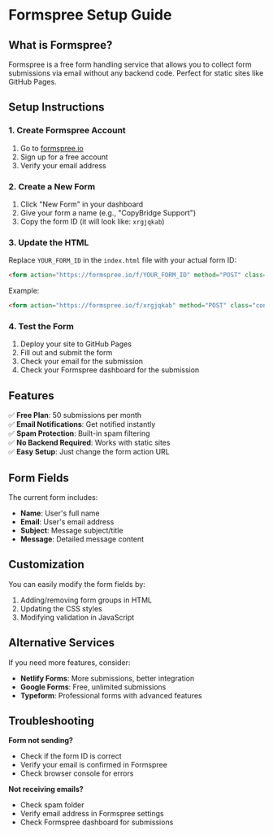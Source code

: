 # Formspree Setup Guide

## What is Formspree?

Formspree is a free form handling service that allows you to collect form submissions via email without any backend code. Perfect for static sites like GitHub Pages.

## Setup Instructions

### 1. Create Formspree Account
1. Go to [formspree.io](https://formspree.io)
2. Sign up for a free account
3. Verify your email address

### 2. Create a New Form
1. Click "New Form" in your dashboard
2. Give your form a name (e.g., "CopyBridge Support")
3. Copy the form ID (it will look like: `xrgjqkab`)

### 3. Update the HTML
Replace `YOUR_FORM_ID` in the `index.html` file with your actual form ID:

```html
<form action="https://formspree.io/f/YOUR_FORM_ID" method="POST" class="contact-form">
```

Example:
```html
<form action="https://formspree.io/f/xrgjqkab" method="POST" class="contact-form">
```

### 4. Test the Form
1. Deploy your site to GitHub Pages
2. Fill out and submit the form
3. Check your email for the submission
4. Check your Formspree dashboard for the submission

## Features

✅ **Free Plan**: 50 submissions per month  
✅ **Email Notifications**: Get notified instantly  
✅ **Spam Protection**: Built-in spam filtering  
✅ **No Backend Required**: Works with static sites  
✅ **Easy Setup**: Just change the form action URL  

## Form Fields

The current form includes:
- **Name**: User's full name
- **Email**: User's email address
- **Subject**: Message subject/title
- **Message**: Detailed message content

## Customization

You can easily modify the form fields by:
1. Adding/removing form groups in HTML
2. Updating the CSS styles
3. Modifying validation in JavaScript

## Alternative Services

If you need more features, consider:
- **Netlify Forms**: More submissions, better integration
- **Google Forms**: Free, unlimited submissions
- **Typeform**: Professional forms with advanced features

## Troubleshooting

**Form not sending?**
- Check if the form ID is correct
- Verify your email is confirmed in Formspree
- Check browser console for errors

**Not receiving emails?**
- Check spam folder
- Verify email address in Formspree settings
- Check Formspree dashboard for submissions 